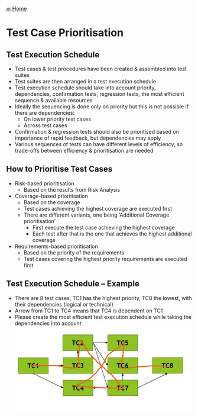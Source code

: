 [🔙 Home](../home.md)

# Test Case Prioritisation
## Test Execution Schedule
* Test cases & test procedures have been created & assembled into test suites
* Test suites are then arranged in a test execution schedule
* Test execution schedule should take into account priority, dependencies, confirmation tests, regression tests, the most efficient sequence & available resources
* Ideally the sequencing is done only on priority but this is not possible if there are dependencies:
  * On lower priority test cases
  * Across test cases
* Confirmation & regression tests should also be prioritised based on importance of rapid feedback, but dependencies may apply
* Various sequences of tests can have different levels of efficiency, so trade-offs between efficiency & prioritisation are needed

## How to Prioritise Test Cases
* Risk-based prioritisation
  * Based on the results from Risk Analysis
* Coverage-based prioritisation
  * Based on the coverage
  * Test cases achieving the highest coverage are executed first
  * There are different variants, one being ‘Additional Coverage prioritisation’
    * First execute the test case achieving the highest coverage
    * Each test after that is the one that achieves the highest additional coverage
* Requirements-based prioritisation
  * Based on the priority of the requirements
  * Test cases covering the highest priority requirements are executed first

## Test Execution Schedule – Example
* There are 8 test cases, TC1 has the highest priority, TC8 the lowest, with their dependencies (logical or technical)
* Arrow from TC1 to TC4 means that TC4 is dependent on TC1
* Please create the most efficient test execution schedule while taking the dependencies into account
![image8.png](assets/image8.png)